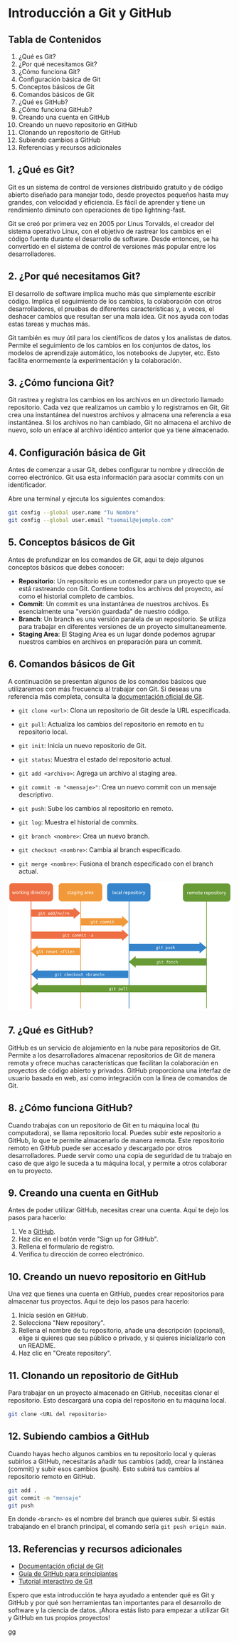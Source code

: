 # Introducción a Git y GitHub

## Tabla de Contenidos

1. ¿Qué es Git?
2. ¿Por qué necesitamos Git?
3. ¿Cómo funciona Git?
4. Configuración básica de Git
5. Conceptos básicos de Git
6. Comandos básicos de Git
7. ¿Qué es GitHub?
8. ¿Cómo funciona GitHub?
9. Creando una cuenta en GitHub
10. Creando un nuevo repositorio en GitHub
11. Clonando un repositorio de GitHub
12. Subiendo cambios a GitHub
13. Referencias y recursos adicionales

## 1. ¿Qué es Git?

Git es un sistema de control de versiones distribuido gratuito y de código abierto diseñado para manejar todo, desde proyectos pequeños hasta muy grandes, con velocidad y eficiencia. Es fácil de aprender y tiene un rendimiento diminuto con operaciones de tipo lightning-fast. 

Git se creó por primera vez en 2005 por Linus Torvalds, el creador del sistema operativo Linux, con el objetivo de rastrear los cambios en el código fuente durante el desarrollo de software. Desde entonces, se ha convertido en el sistema de control de versiones más popular entre los desarrolladores.

## 2. ¿Por qué necesitamos Git?

El desarrollo de software implica mucho más que simplemente escribir código. Implica el seguimiento de los cambios, la colaboración con otros desarrolladores, el pruebas de diferentes características y, a veces, el deshacer cambios que resultan ser una mala idea. Git nos ayuda con todas estas tareas y muchas más.

Git también es muy útil para los científicos de datos y los analistas de datos. Permite el seguimiento de los cambios en los conjuntos de datos, los modelos de aprendizaje automático, los notebooks de Jupyter, etc. Esto facilita enormemente la experimentación y la colaboración.

## 3. ¿Cómo funciona Git?

Git rastrea y registra los cambios en los archivos en un directorio llamado repositorio. Cada vez que realizamos un cambio y lo registramos en Git, Git crea una instantánea del nuestros archivos y almacena una referencia a esa instantánea. Si los archivos no han cambiado, Git no almacena el archivo de nuevo, solo un enlace al archivo idéntico anterior que ya tiene almacenado.

## 4. Configuración básica de Git

Antes de comenzar a usar Git, debes configurar tu nombre y dirección de correo electrónico. Git usa esta información para asociar commits con un identificador.

Abre una terminal y ejecuta los siguientes comandos:

```bash
git config --global user.name "Tu Nombre"
git config --global user.email "tuemail@ejemplo.com"
```

## 5. Conceptos básicos de Git

Antes de profundizar en los comandos de Git, aqui te dejo algunos conceptos básicos que debes conocer:

- **Repositorio**: Un repositorio es un contenedor para un proyecto que se está rastreando con Git. Contiene todos los archivos del proyecto, así como el historial completo de cambios.
- **Commit**: Un commit es una instantánea de nuestros archivos. Es esencialmente una "versión guardada" de nuestro código.
- **Branch**: Un branch es una versión paralela de un repositorio. Se utiliza para trabajar en diferentes versiones de un proyecto simultaneamente.
- **Staging Area**: El Staging Area es un lugar donde podemos agrupar nuestros cambios en archivos en preparación para un commit.

## 6. Comandos básicos de Git

A continuación se presentan algunos de los comandos básicos que utilizaremos con más frecuencia al trabajar con Git. Si deseas una referencia más completa, consulta la [documentación oficial de Git](https://git-scm.com/doc).

- `git clone <url>`: Clona un repositorio de Git desde la URL especificada.
- `git pull`: Actualiza los cambios del repositorio en remoto en tu repositorio local.

- `git init`: Inicia un nuevo repositorio de Git.
- `git status`: Muestra el estado del repositorio actual.
- `git add <archivo>`: Agrega un archivo al staging area.
- `git commit -m "<mensaje>"`: Crea un nuevo commit con un mensaje descriptivo.
- `git push`: Sube los cambios al repositorio en remoto.
- `git log`: Muestra el historial de commits.
- `git branch <nombre>`: Crea un nuevo branch.
- `git checkout <nombre>`: Cambia al branch especificado.
- `git merge <nombre>`: Fusiona el branch especificado con el branch actual.


![Esquema](./img/git_schema.PNG)

## 7. ¿Qué es GitHub?

GitHub es un servicio de alojamiento en la nube para repositorios de Git. Permite a los desarrolladores almacenar repositorios de Git de manera remota y ofrece muchas características que facilitan la colaboración en proyectos de código abierto y privados. GitHub proporciona una interfaz de usuario basada en web, así como integración con la línea de comandos de Git.

## 8. ¿Cómo funciona GitHub?

Cuando trabajas con un repositorio de Git en tu máquina local (tu computadora), se llama repositorio local. Puedes subir este repositorio a GitHub, lo que te permite almacenarlo de manera remota. Este repositorio remoto en GitHub puede ser accesado y descargado por otros desarrolladores. Puede servir como una copia de seguridad de tu trabajo en caso de que algo le suceda a tu máquina local, y permite a otros colaborar en tu proyecto.

## 9. Creando una cuenta en GitHub

Antes de poder utilizar GitHub, necesitas crear una cuenta. Aquí te dejo los pasos para hacerlo:

1. Ve a [GitHub](https://github.com/).
2. Haz clic en el botón verde "Sign up for GitHub".
3. Rellena el formulario de registro.
4. Verifica tu dirección de correo electrónico.

## 10. Creando un nuevo repositorio en GitHub

Una vez que tienes una cuenta en GitHub, puedes crear repositorios para almacenar tus proyectos. Aquí te dejo los pasos para hacerlo:

1. Inicia sesión en GitHub.
2. Selecciona "New repository".
3. Rellena el nombre de tu repositorio, añade una descripción (opcional), elige si quieres que sea público o privado, y si quieres inicializarlo con un README.
4. Haz clic en "Create repository".

## 11. Clonando un repositorio de GitHub

Para trabajar en un proyecto almacenado en GitHub, necesitas clonar el repositorio. Esto descargará una copia del repositorio en tu máquina local.

```bash
git clone <URL del repositorio>
```

## 12. Subiendo cambios a GitHub

Cuando hayas hecho algunos cambios en tu repositorio local y quieras subirlos a GitHub, necesitarás añadir tus cambios (add), crear la instánea (commit) y subir esos cambios (push). Esto subirá tus cambios al repositorio remoto en GitHub.

```bash
git add .
git commit -m "mensaje"
git push 
```

En donde `<branch>` es el nombre del branch que quieres subir. Si estás trabajando en el branch principal, el comando sería `git push origin main`.

## 13. Referencias y recursos adicionales

- [Documentación oficial de Git](https://git-scm.com/doc)
- [Guía de GitHub para principiantes](https://guides.github.com/activities/hello-world/)
- [Tutorial interactivo de Git](https://learngitbranching.js.org/)

Espero que esta introducción te haya ayudado a entender qué es Git y GitHub y por qué son herramientas tan importantes para el desarrollo de software y la ciencia de datos. ¡Ahora estás listo para empezar a utilizar Git y GitHub en tus propios proyectos!







gg